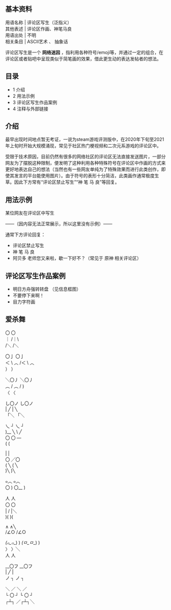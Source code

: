 **基本资料**  
---  
用语名称  |  评论区写生（泛指义）   
其他表述  |  评论区作画、神笔马良   
用语出处  |  不明   
相关条目  |  ASCII艺术  、  抽象话   
  
评论区写生是一个 **网络迷因**
，指利用各种符号/emoji等，并通过一定的组合，在评论区或者贴吧中呈现类似于简笔画的效果，借此更生动的表达发帖者的想法。

##  目录

  * 1  介绍 
  * 2  用法示例 
  * 3  评论区写生作品案例 
  * 4  注释与外部链接 

##  介绍

最早出现时间地点暂无考证，一说为steam游戏评测版中，在2020年下旬至2021年上旬时开始大规模涌现，常见于社区热门梗视频和二次元系游戏的评论区中。

受限于技术原因，目前仍然有很多的网络社区的评论区无法直接发送图片，一部分网友为了摆脱这种限制，便发明了这种利用各种特殊符号在评论区中作画的方式来更好地表达自己的想法（当然也有一些网友单纯为了特殊效果而进行此类创作，即使其发言的平台能使用图片）。由于符号的表形十分简洁，此类画作通常极度生草。因此下方常有“评论区禁止写生”“神
笔 马 良”等回复。

##  用法示例

某位网友在评论区中写生

——（因内容无法正常展示，所以这里没有示例）——

通常下方评论回复：

  * 评论区禁止写生 
  * 神 笔 马 良 
  * 阿贝多  老师您又来啦，歇一下好不？（常见于  原神  相关评论区） 

##  评论区写生作品案例

  * 明日方舟强转转盘  （见信息框图） 
  * 不要停下来啊！ 
  * 目力字符画 

爱杀舞  
---  
〇 〇  
｜ /｜\  
/＼ /＼  
  
〇亅 〇亅  
＜ \ ︿ /＜ \ ︿  
） ）  
  
╲〇丿 ╲〇丿  
︵ / ︵ / )  
〈 〈  
  
し〇ノ し〇ノ  
| ╱ | ╲   
「╲ 「╲  
  
乀 ┘ 乀 ┘  
)__ ╲ \ ╱  
〇 〇 —  
( (  
  
| |   
〇 ╱〇  
( ╲ ( ╲  
)╲ )╲  
  
๑︿ ๑︿  
〇 ) 〇__ )  
  
人 人  
〇 〇  
| / |＼  
)( )(  
  
∧ ∧╲  
/∠○ /∠○  
  
_(๐_๐__) ) _(ㅁ_ㅁ__) )  
〉 〉╲  
人 人  
  
__〇フ __〇フ  
| ╱ |   
ノ ┐ ノ ┐  
  
＼ ／ ＼ ／  
└ 〇 ┘ └ 〇 ┘  
┌┴┐ ／┌┴┐╲  
  
